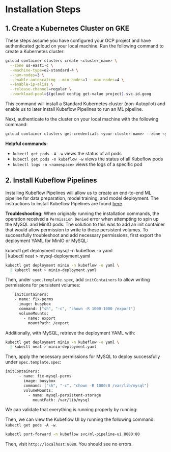 # Installation Steps

## 1. Create a Kubernetes Cluster on GKE

These steps assume you have configured your GCP project and have authenticated gcloud on your local machine.  Run the following command to create a Kubernetes cluster:

```bash
gcloud container clusters create <cluster_name> \
  --zone us-east1-c \
  --machine-type=e2-standard-4 \
  --num-nodes=3 \
  --enable-autoscaling --min-nodes=1 --max-nodes=4 \
  --enable-ip-alias \
  --release-channel=regular \
  --workload-pool=$(gcloud config get-value project).svc.id.goog

```

This command will install a Standard Kubernetes cluster (non-Autopilot) and enable us to later install Kubeflow Pipelines to run an ML pipeline.

Next, authenticate to the cluster on your local machine with the following command:

```bash
gcloud container clusters get-credentials <your-cluster-name> --zone <your-cluster-zone>
```

**Helpful commands:**

- `kubectl get pods -A -w` views the status of all pods
- `kubectl get pods -n kubeflow -w` views the status of all Kubeflow pods
- `kubectl logs -n <namespace>` views the logs of a specific pod

## 2. Install Kubeflow Pipelines

Installing Kubeflow Pipelines will allow us to create an end-to-end ML pipeline for data preparation, model training, and model deployment. The instructions to install Kubeflow Pipelines are found [here](https://www.kubeflow.org/docs/components/pipelines/operator-guides/installation/).

**Troubleshooting:**
When originally running the installation commands, the operation received a `Permission Denied` error when attempting to spin up the MySQL and MinIO pods.  The solution to this was to add an init container that would allow permission to write to these persistent volumes.  To successfully troubleshoot and add necessary permissions, first export the deployment YAML for MinIO or MySQL:

kubectl get deployment mysql -n kubeflow -o yaml \
  | kubectl neat > mysql-deployment.yaml

```bash
kubectl get deployment minio -n kubeflow -o yaml \
  | kubectl neat > minio-deployment.yaml
```

Then, under `spec.template.spec`, add `initContainers` to allow writing permissions for persistent volumes:

```bash
    initContainers:
    - name: fix-perms
      image: busybox
      command: ["sh", "-c", "chown -R 1000:1000 /export"]
      volumeMounts:
        - name: export
          mountPath: /export
```

Additionally, with MySQL, retrieve the deployment YAML with:

```bash
kubectl get deployment minio -n kubeflow -o yaml \
  | kubectl neat > minio-deployment.yaml
```

Then, apply the necessary permissions for MySQL to deploy successfully under `spec.template.spec`:

```bash
initContainers:
      - name: fix-mysql-perms
        image: busybox
        command: ["sh", "-c", "chown -R 1000:0 /var/lib/mysql"]
        volumeMounts:
          - name: mysql-persistent-storage
            mountPath: /var/lib/mysql
```

We can validate that everything is running properly by running:

Then, we can view the Kubeflow UI by running the following command: `kubectl get pods -A -w`.

```bash
kubectl port-forward -n kubeflow svc/ml-pipeline-ui 8080:80
```

Then, visit `http://localhost:8080`. You should see no errors.
